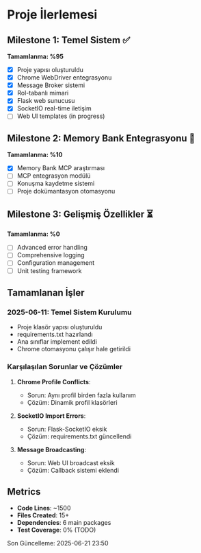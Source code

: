 # Proje İlerlemesi

## Milestone 1: Temel Sistem ✅
**Tamamlanma: %95**
- [x] Proje yapısı oluşturuldu
- [x] Chrome WebDriver entegrasyonu
- [x] Message Broker sistemi
- [x] Rol-tabanlı mimari
- [x] Flask web sunucusu
- [x] SocketIO real-time iletişim
- [ ] Web UI templates (in progress)

## Milestone 2: Memory Bank Entegrasyonu 🔄
**Tamamlanma: %10**
- [x] Memory Bank MCP araştırması
- [ ] MCP entegrasyon modülü
- [ ] Konuşma kaydetme sistemi
- [ ] Proje dokümantasyon otomasyonu

## Milestone 3: Gelişmiş Özellikler ⏳
**Tamamlanma: %0**
- [ ] Advanced error handling
- [ ] Comprehensive logging
- [ ] Configuration management
- [ ] Unit testing framework

## Tamamlanan İşler

### 2025-06-11: Temel Sistem Kurulumu
- Proje klasör yapısı oluşturuldu
- requirements.txt hazırlandı
- Ana sınıflar implement edildi
- Chrome otomasyonu çalışır hale getirildi

### Karşılaşılan Sorunlar ve Çözümler
1. **Chrome Profile Conflicts**: 
   - Sorun: Aynı profil birden fazla kullanım
   - Çözüm: Dinamik profil klasörleri

2. **SocketIO Import Errors**:
   - Sorun: Flask-SocketIO eksik
   - Çözüm: requirements.txt güncellendi

3. **Message Broadcasting**:
   - Sorun: Web UI broadcast eksik
   - Çözüm: Callback sistemi eklendi

## Metrics
- **Code Lines**: ~1500
- **Files Created**: 15+
- **Dependencies**: 6 main packages
- **Test Coverage**: 0% (TODO)

Son Güncelleme: 2025-06-21 23:50
